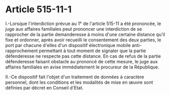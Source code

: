 # Article 515-11-1

I.-Lorsque l'interdiction prévue au 1° de l'article 515-11 a été prononcée, le juge aux affaires familiales peut prononcer une interdiction de se rapprocher de la partie demanderesse à moins d'une certaine distance qu'il fixe et ordonner, après avoir recueilli le consentement des deux parties, le port par chacune d'elles d'un dispositif électronique mobile anti-rapprochement permettant à tout moment de signaler que la partie défenderesse ne respecte pas cette distance. En cas de refus de la partie défenderesse faisant obstacle au prononcé de cette mesure, le juge aux affaires familiales en avise immédiatement le procureur de la République.

II.-Ce dispositif fait l'objet d'un traitement de données à caractère personnel, dont les conditions et les modalités de mise en œuvre sont définies par décret en Conseil d'Etat.
